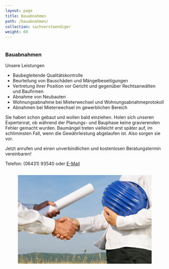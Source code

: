 ```yaml
---
layout: page
title: Bauabnahmen
path: /bauabnahmen/
collection: sachverstaendiger
weight: 60
---
```


<div class="content_box">
  <div class="column">
    <h3>Bauabnahmen</h3>
    <p>
      <span class="subtitle">Unsere Leistungen</span>
    </p>
    <ul>
      <li>Baubegleitende Qualitätskontrolle</li>
      <li>Beurteilung von Bauschäden und Mängelbeseitigungen</li>
      <li>Vertretung ihrer Position vor Gericht und gegenüber Rechtsanwälten und Baufirmen</li>
      <li>Abnahme von Neubauten</li>
      <li>Wohnungsabnahme bei Mieterwechsel und Wohnungsabnahmeprotokoll</li>
      <li>Abnahmen bei Mieterwechsel im gewerblichen Bereich </li>
    </ul>
    <p>Sie haben schon gebaut und wollen bald einziehen. Holen sich unseren Expertenrat, ob während der Planungs- und Bauphase keine gravierenden Fehler gemacht wurden. Baumängel treten vielleicht erst später auf, im schlimmsten Fall, wenn die Gewährleistung abgelaufen ist. Also sorgen sie vor.
    </p>
    <p>Jetzt anrufen und einen unverbindlichen und kostenlosen Beratungstermin vereinbaren!</p>
    <p>Telefon: (06431) 93540 oder <a href="mailto:loew@architekt-loew.de" title="e-mail senden" class="mail">E-Mail</a></p>
  </div>
  <figure class="column2">
    <img src="/assets/images/iStock_handshakel_01.jpg">
  </figure>
  <br class="clear">
</div>